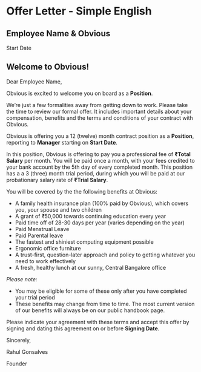 # Offer Letter - Simple English

## Employee Name & Obvious

Start Date

## Welcome to Obvious!

Dear Employee Name,

Obvious is excited to welcome you on board as a **Position**.

We’re just a few formalities away from getting down to work. Please take the time to review our formal offer. It includes important details about your compensation, benefits and the terms and conditions of your contract with Obvious.

Obvious is offering you a 12 \(twelve\) month contract position as a **Position**, reporting to **Manager** starting on **Start Date**.

In this position, Obvious is offering to pay you a professional fee of **₹Total Salary** per month. You will be paid once a month, with your fees credited to your bank account by the 5th day of every completed month. This position has a a 3 \(three\) month trial period, during which you will be paid at our probationary salary rate of **₹Trial Salary**.

You will be covered by the the following benefits at Obvious:

* A family health insurance plan \(100% paid by Obvious\), which covers you, your spouse and two children
* A grant of ₹50,000 towards continuing education every year
* Paid time off of 28-30 days per year \(varies depending on the year\)
* Paid Menstrual Leave
* Paid Parental leave
* The fastest and shiniest computing equipment possible
* Ergonomic office furniture
* A trust-first, question-later approach and policy to getting whatever you need to work effectively
* A fresh, healthy lunch at our sunny, Central Bangalore office

_Please note:_

* You may be eligible for some of these only after you have completed your trial period
* These benefits may change from time to time. The most current version of our benefits will always be on our public handbook page.

Please indicate your agreement with these terms and accept this offer by signing and dating this agreement on or before **Signing Date**.

Sincerely,

Rahul Gonsalves

Founder


